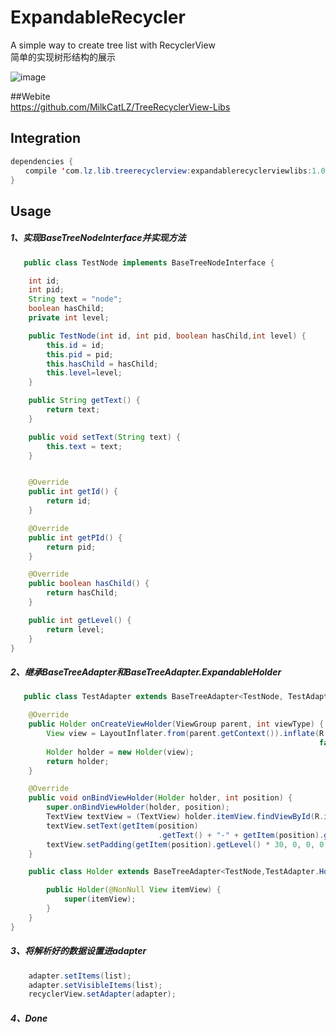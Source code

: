 # ExpandableRecycler 
A simple way to create tree list with RecyclerView  
简单的实现树形结构的展示

![image](https://github.com/NightLZ/ExpandableRecycler/blob/master/screenshot/DeepinScreenshot20160125162229.png)  

##Webite  
    https://github.com/MilkCatLZ/TreeRecyclerView-Libs

## Integration

```java
dependencies {
　　compile 'com.lz.lib.treerecyclerview:expandablerecyclerviewlibs:1.0.2' 
}
```

## Usage
##### 1、实现BaseTreeNodeInterface并实现方法
```java
   public class TestNode implements BaseTreeNodeInterface {

    int id;
    int pid;
    String text = "node";
    boolean hasChild;
    private int level;

    public TestNode(int id, int pid, boolean hasChild,int level) {
        this.id = id;
        this.pid = pid;
        this.hasChild = hasChild;
        this.level=level;
    }

    public String getText() {
        return text;
    }

    public void setText(String text) {
        this.text = text;
    }


    @Override
    public int getId() {
        return id;
    }

    @Override
    public int getPId() {
        return pid;
    }

    @Override
    public boolean hasChild() {
        return hasChild;
    }

    public int getLevel() {
        return level;
    }
}
```
##### 2、继承BaseTreeAdapter和BaseTreeAdapter.ExpandableHolder

```java
   public class TestAdapter extends BaseTreeAdapter<TestNode, TestAdapter.Holder> {

    @Override
    public Holder onCreateViewHolder(ViewGroup parent, int viewType) {
        View view = LayoutInflater.from(parent.getContext()).inflate(R.layout.item_child, null,
                                                                     false);
        Holder holder = new Holder(view);
        return holder;
    }

    @Override
    public void onBindViewHolder(Holder holder, int position) {
        super.onBindViewHolder(holder, position);
        TextView textView = (TextView) holder.itemView.findViewById(R.id.txt_view);
        textView.setText(getItem(position)
                                 .getText() + "-" + getItem(position).getId());
        textView.setPadding(getItem(position).getLevel() * 30, 0, 0, 0);
    }

    public class Holder extends BaseTreeAdapter<TestNode,TestAdapter.Holder>.ExpandableHolder {

        public Holder(@NonNull View itemView) {
            super(itemView);
        }
    }
}
```
##### 3、将解析好的数据设置进adapter
```java
	adapter.setItems(list);
	adapter.setVisibleItems(list);
	recyclerView.setAdapter(adapter);
```
##### 4、Done

